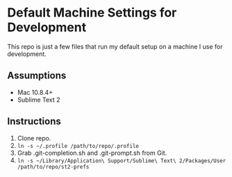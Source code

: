 Default Machine Settings for Development
========================================

This repo is just a few files that run my default setup on a machine I use for development.

Assumptions
-----------
* Mac 10.8.4+
* Sublime Text 2

Instructions
------------

1. Clone repo.
2. `ln -s ~/.profile /path/to/repo/.profile`
3. Grab .git-completion.sh and .git-prompt.sh from Git.
4. `ln -s ~/Library/Application\ Support/Sublime\ Text\ 2/Packages/User /path/to/repo/st2-prefs`

